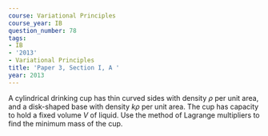 ```yaml
---
course: Variational Principles
course_year: IB
question_number: 78
tags:
- IB
- '2013'
- Variational Principles
title: 'Paper 3, Section I, A '
year: 2013
---
```




A cylindrical drinking cup has thin curved sides with density $\rho$ per unit area, and a disk-shaped base with density $k \rho$ per unit area. The cup has capacity to hold a fixed volume $V$ of liquid. Use the method of Lagrange multipliers to find the minimum mass of the cup.